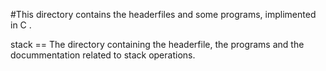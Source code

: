 #This directory contains the headerfiles and some programs, implimented in C .  

stack == The directory containing the headerfile, the programs and the docummentation related to  stack operations.  
